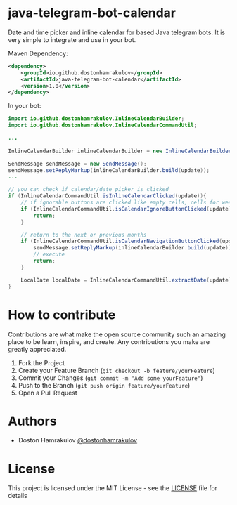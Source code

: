 # java-telegram-bot-calendar
Date and time picker and inline calendar for based Java telegram bots. It is very simple to integrate and use in your bot.

Maven Dependency:
```xml
<dependency>
    <groupId>io.github.dostonhamrakulov</groupId>
    <artifactId>java-telegram-bot-calendar</artifactId>
    <version>1.0</version>
</dependency>
```

In your bot:
```java
import io.github.dostonhamrakulov.InlineCalendarBuilder;
import io.github.dostonhamrakulov.InlineCalendarCommandUtil;

...
        
InlineCalendarBuilder inlineCalendarBuilder = new InlineCalendarBuilder();

SendMessage sendMessage = new SendMessage();
sendMessage.setReplyMarkup(inlineCalendarBuilder.build(update));
...

// you can check if calendar/date picker is clicked        
if (InlineCalendarCommandUtil.isInlineCalendarClicked(update)){
    // if ignorable buttons are clicked like empty cells, cells for week days, etc.
    if (InlineCalendarCommandUtil.isCalendarIgnoreButtonClicked(update)) {
        return;
    }

    // return to the next or previous months
    if (InlineCalendarCommandUtil.isCalendarNavigationButtonClicked(update)) {
        sendMessage.setReplyMarkup(inlineCalendarBuilder.build(update));
        // execute
        return;
    }

    LocalDate localDate = InlineCalendarCommandUtil.extractDate(update);
}
```

# How to contribute
Contributions are what make the open source community such an amazing place to be learn, inspire, and create. Any contributions you make are greatly appreciated.

1. Fork the Project
2. Create your Feature Branch (`git checkout -b feature/yourFeature`)
3. Commit your Changes (`git commit -m 'Add some yourFeature'`)
4. Push to the Branch (`git push origin feature/yourFeature`)
5. Open a Pull Request

# Authors
 * Doston Hamrakulov [@dostonhamrakulov](https://github.com/dostonhamrakulov/)

# License
This project is licensed under the MIT License - see the [LICENSE](https://github.com/dostonhamrakulov/java-telegram-bot-calendar/blob/main/LICENSE) file for details
